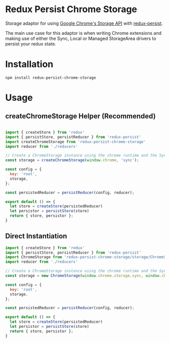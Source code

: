 # Redux Persist Chrome Storage

Storage adaptor for using [Google Chrome's Storage API](https://developer.chrome.com/apps/storage) with [redux-persist](https://github.com/rt2zz/redux-persist).

The main use case for this adaptor is when writing Chrome extensions and making use of either the Sync, Local or Managed StorageArea drivers to persist your redux state.

# Installation

`npm install redux-persist-chrome-storage`

# Usage

## createChromeStorage Helper (Recommended)

```javascript

import { createStore } from 'redux'
import { persistStore, persistReducer } from 'redux-persist'
import createChromeStorage from 'redux-persist-chrome-storage'
import reducer from './reducers'

// Create a ChromeStorage instance using the chrome runtime and the Sync StorageArea.
const storage = createChromeStorage(window.chrome, 'sync');

const config = {
  key: 'root',
  storage,
};

const persistedReducer = persistReducer(config, reducer);

export default () => {
  let store = createStore(persistedReducer)
  let persistor = persistStore(store)
  return { store, persistor };
}

```

## Direct Instantiation

```javascript
import { createStore } from 'redux'
import { persistStore, persistReducer } from 'redux-persist'
import ChromeStorage from 'redux-persist-chrome-storage/storage/ChromeStorage'
import reducer from './reducers'

// Create a ChromeStorage instance using the chrome runtime and the Sync StorageArea.
const storage = new ChromeStorage(window.chrome.storage.sync, window.chrome.runtime);

const config = {
  key: 'root',
  storage,
};

const persistedReducer = persistReducer(config, reducer);

export default () => {
  let store = createStore(persistedReducer)
  let persistor = persistStore(store)
  return { store, persistor };
}
```